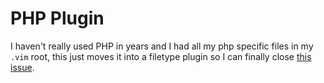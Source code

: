 # PHP Plugin

I haven't really used PHP in years and I had all my php specific files in my `.vim` root, this just moves it into a filetype plugin so I can finally close [this issue](https://github.com/Jaymon/.vim/issues/2).